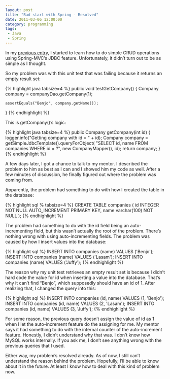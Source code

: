 ```yaml
---
layout: post
title: "Bad start with Spring - Resolved"
date: 2011-03-06 12:00:00
category: programming
tags:
 - Java
 - Spring
---
```


In my [previous entry](http://terenceponce.github.com/blog/2011/03/01/bad-start-with-spring/), I started to learn how to do simple CRUD operations using Spring-MVC’s JDBC feature. Unfortunately, it didn’t turn out to be as simple as I thought.

So my problem was with this unit test that was failing because it returns an empty result set:

{% highlight java tabsize=4 %}
public void testGetCompany() {
	Company company = companyDao.getCompany(1);

	assertEquals("Benjo", company.getName());
}
{% endhighlight %}

This is getCompany()’s logic:

{% highlight java tabsize=4 %}
public Company getCompany(int id) {
	logger.info("Getting company with id = " + id);
	Company company = getSimpleJdbcTemplate().queryForObject(
			"SELECT id, name FROM companies WHERE id = ?",
			new CompanyMapper(), id);
	return company;
}
{% endhighlight %}

A few days later, I got a chance to talk to my mentor. I described the problem to him as best as I can and I showed him my code as well. After a few minutes of discussion, he finally figured out where the problem was coming from.

Apparently, the problem had something to do with how I created the table in the database:

{% highlight sql % tabsize=4 %}
CREATE TABLE companies (
	id INTEGER NOT NULL AUTO_INCREMENT PRIMARY KEY,
	name varchar(100) NOT NULL
);
{% endhighlight %}

The problem had something to do with the id field being an auto-incrementing field, but this wasn’t actually the root of the problem. There’s nothing wrong with using auto-incrementing fields. The problem was caused by how I insert values into the database:

{% highlight sql %}
INSERT INTO companies (name) VALUES ('Benjo');
INSERT INTO companies (name) VALUES ('Lasam');
INSERT INTO companies (name) VALUES ('Juffy');
{% endhighlight %}

The reason why my unit test retrieves an empty result set is because I didn’t hard code the value for id when inserting a value into the database. That’s why it can’t find “Benjo”, which supposedly should have an id of 1. After realizing that, I changed the query into this:

{% highlight sql %}
INSERT INTO companies (id, name) VALUES (1, 'Benjo');
INSERT INTO companies (id, name) VALUES (2, 'Lasam');
INSERT INTO companies (id, name) VALUES (3, 'Juffy');
{% endhighlight %}

For some reason, the previous query doesn’t assign the value of id as 1 when I let the auto-increment feature do the assigning for me. My mentor says it had something to do with the internal counter of the auto-increment feature. Honestly, I didn’t understand why that was. I don’t know how MySQL works internally. If you ask me, I don’t see anything wrong with the previous queries that I used.

Either way, my problem’s resolved already. As of now, I still can’t understand the reason behind the problem. Hopefully, I’ll be able to know about it in the future. At least I know how to deal with this kind of problem now.

